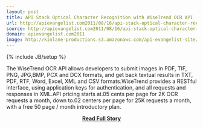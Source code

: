 ```yaml
---
layout: post
title: API Stack Optical Character Recognition with WiseTrend OCR API
url: http://apievangelist.com2011/08/16/api-stack-optical-character-recognition-with-wisetrend-ocr-api/
source: http://apievangelist.com2011/08/16/api-stack-optical-character-recognition-with-wisetrend-ocr-api/
domain: apievangelist.com2011
image: http://kinlane-productions.s3.amazonaws.com/api-evangelist-site/blog/WiseTrend-OCR-API-Logo.png
---
```

{% include JB/setup %}<p>The WiseTrend OCR API allows developers to submit images in PDF, TIF, PNG, JPG,BMP, PCX and DCX formats, and get back textual results in TXT, PDF, RTF, Word, Excel, XML and CSV formats.WiseTrend provides a RESTful interface, using application keys for authentication, and all requests and responses in XML.API pricing starts at.05 cents per page for 2K OCR requests a month, down to.02 centers per page for 25K requests a month, with a free 50 page / month introductory plan.</p>
<center><p><a href="http://apievangelist.com2011/08/16/api-stack-optical-character-recognition-with-wisetrend-ocr-api/" style='padding:25px; font-sze:18px; font-weight: bold;'>Read Full Story</a></p></center>
